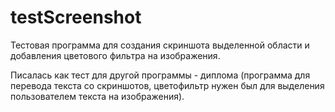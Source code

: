 # testScreenshot
Тестовая программа для создания скриншота выделенной области и добавления цветового фильтра на изображения.

Писалась как тест для другой программы - диплома (программа для перевода текста со скриншотов, цветофильтр нужен был для выделения пользователем текста на изображения).

